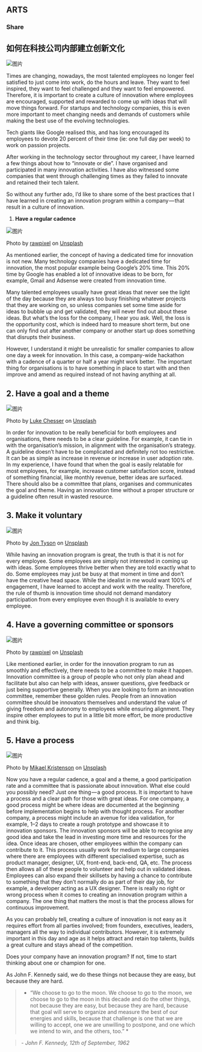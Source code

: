 ## ARTS

### Share

## 如何在科技公司内部建立创新文化

![图片](https://uploader.shimo.im/f/F29UUioqAGs7lUBf.jpg!thumbnail)

Times are changing, nowadays, the most talented employees no longer feel satisfied to just come into work, do the hours and leave. They want to feel inspired, they want to feel challenged and they want to feel empowered. Therefore, it is important to create a culture of innovation where employees are encouraged, supported and rewarded to come up with ideas that will move things forward. For startups and technology companies, this is even more important to meet changing needs and demands of customers while making the best use of the evolving technologies.

Tech giants like Google realised this, and has long encouraged its employees to devote 20 percent of their time (ie: one full day per week) to work on passion projects.

After working in the technology sector throughout my career, I have learned a few things about how to “innovate or die”. I have organised and participated in many innovation activities. I have also witnessed some companies that went through challenging times as they failed to innovate and retained their tech talent.

So without any further ado, I’d like to share some of the best practices that I have learned in creating an innovation program within a company — that result in a culture of innovation.

1. **Have a regular cadence**


![图片](https://cdn-images-1.medium.com/max/800/0*Flwwrt1jC_m_zfha)

Photo by [rawpixel](https://unsplash.com/@rawpixel?utm_source=medium&utm_medium=referral) on [Unsplash](https://unsplash.com/?utm_source=medium&utm_medium=referral)

As mentioned earlier, the concept of having a dedicated time for innovation is not new. Many technology companies have a dedicated time for innovation, the most popular example being Google’s 20% time. This 20% time by Google has enabled a lot of innovative ideas to be born, for example, Gmail and Adsense were created from innovation time.

Many talented employees usually have great ideas that never see the light of the day because they are always too busy finishing whatever projects that they are working on, so unless companies set some time aside for ideas to bubble up and get validated, they will never find out about these ideas. But what’s the loss for the company, I hear you ask. Well, the loss is the opportunity cost, which is indeed hard to measure short term, but one can only find out after another company or another start up does something that disrupts their business.

However, I understand it might be unrealistic for smaller companies to allow one day a week for innovation. In this case, a company-wide hackathon with a cadence of a quarter or half a year might work better. The important thing for organisations is to have something in place to start with and then improve and amend as required instead of not having anything at all.

## **2. Have a goal and a theme**

![图片](https://cdn-images-1.medium.com/max/800/0*O9bZkESuywuWb3Ek)

Photo by [Luke Chesser](https://unsplash.com/@lukechesser?utm_source=medium&utm_medium=referral) on [Unsplash](https://unsplash.com/?utm_source=medium&utm_medium=referral)

In order for innovation to be really beneficial for both employees and organisations, there needs to be a clear guideline. For example, it can tie in with the organisation’s mission, in alignment with the organisation’s strategy. A guideline doesn’t have to be complicated and definitely not too restrictive. It can be as simple as increase in revenue or increase in user adoption rate. In my experience, I have found that when the goal is easily relatable for most employees, for example, increase customer satisfaction score, instead of something financial, like monthly revenue, better ideas are surfaced. There should also be a committee that plans, organises and communicates the goal and theme. Having an innovation time without a proper structure or a guideline often result in wasted resource.

## **3. Make it voluntary**

![图片](https://cdn-images-1.medium.com/max/800/0*dWQpmn4eA1zgTF_E)

Photo by [Jon Tyson](https://unsplash.com/@jontyson?utm_source=medium&utm_medium=referral) on [Unsplash](https://unsplash.com/?utm_source=medium&utm_medium=referral)

While having an innovation program is great, the truth is that it is not for every employee. Some employees are simply not interested in coming up with ideas. Some employees thrive better when they are told exactly what to do. Some employees may just be busy at that moment in time and don’t have the creative head space. While the idealist in me would want 100% of engagement, I have learned to accept and work with the reality. Therefore, the rule of thumb is innovation time should not demand mandatory participation from every employee even though it is available to every employee.

## **4. Have a governing committee or sponsors**

![图片](https://cdn-images-1.medium.com/max/800/0*Qtrm38xXC5DHZaJD)

Photo by [rawpixel](https://unsplash.com/@rawpixel?utm_source=medium&utm_medium=referral) on [Unsplash](https://unsplash.com/?utm_source=medium&utm_medium=referral)

Like mentioned earlier, in order for the innovation program to run as smoothly and effectively, there needs to be a committee to make it happen. Innovation committee is a group of people who not only plan ahead and facilitate but also can help with ideas, answer questions, give feedback or just being supportive generally. When you are looking to form an innovation committee, remember these golden rules. People from an innovation committee should be innovators themselves and understand the value of giving freedom and autonomy to employees while ensuring alignment. They inspire other employees to put in a little bit more effort, be more productive and think big.

## **5. Have a process**

![图片](https://cdn-images-1.medium.com/max/800/0*9NZi3hyeV2-FmYSq)

Photo by [Mikael Kristenson](https://unsplash.com/@mikael_k?utm_source=medium&utm_medium=referral) on [Unsplash](https://unsplash.com/?utm_source=medium&utm_medium=referral)

Now you have a regular cadence, a goal and a theme, a good participation rate and a committee that is passionate about innovation. What else could you possibly need? Just one thing — a good process. It is important to have a process and a clear path for those with great ideas. For one company, a good process might be where ideas are documented at the beginning before implementation begins to help with thought process. For another company, a process might include an avenue for idea validation, for example, 1–2 days to create a rough prototype and showcase it to innovation sponsors. The innovation sponsors will be able to recognise any good idea and take the lead in investing more time and resources for the idea. Once ideas are chosen, other employees within the company can contribute to it. This process usually work for medium to large companies where there are employees with different specialised expertise, such as product manager, designer, UX, front-end, back-end, QA, etc. The process then allows all of these people to volunteer and help out in validated ideas. Employees can also expand their skillsets by having a chance to contribute to something that they don’t normally do as part of their day job, for example, a developer acting as a UX designer. There is really no right or wrong process when it comes to creating an innovation program within a company. The one thing that matters the most is that the process allows for continuous improvement.

As you can probably tell, creating a culture of innovation is not easy as it requires effort from all parties involved; from founders, executives, leaders, managers all the way to individual contributors. However, it is extremely important in this day and age as it helps attract and retain top talents, builds a great culture and stays ahead of the competition.

Does your company have an innovation program? If not, time to start thinking about one or champion for one.

As John F. Kennedy said, we do these things not because they are easy, but because they are hard.

>* “We choose to go to the moon. We choose to go to the moon, we choose to go to the moon in this decade and do the other things, not because they are easy, but because they are hard, because that goal will serve to organize and measure the best of our energies and skills, because that challenge is one that we are willing to accept, one we are unwilling to postpone, and one which we intend to win, and the others, too.” *

>*- John F. Kennedy, 12th of September, 1962*



